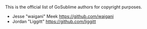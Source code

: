 This is the official list of GoSublime authors for copyright purposes.

* Jesse "waigani" Meek https://github.com/waigani
* Jordan "Liggitt" https://github.com/liggitt